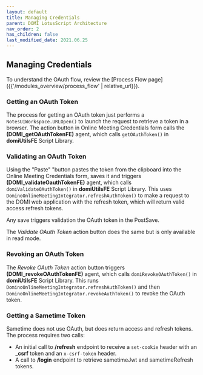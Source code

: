 ```yaml
---
layout: default
title: Managing Credentials
parent: DOMI LotusScript Architecture
nav_order: 2
has_children: false
last_modified_date: 2021.06.25
---
```


## Managing Credentials

To understand the OAuth flow, review the [Process Flow page]({{'/modules_overview/process_flow' | relative_url}}).

### Getting an OAuth Token

The process for getting an OAuth token just performs a `NotesUIWorkspace.URLOpen()` to launch the request to retrieve a token in a browser. The action button in Online Meeting Credentials form calls the **(DOMI_getOAuthTokenFE)** agent, which calls `getOAuthToken()` in **domiUtilsFE** Script Library.

### Validating an OAuth Token

Using the "Paste" "button pastes the token from the clipboard into the Online Meeting Credentials form, saves it and triggers **(DOMI_validateOauthTokenFE)** agent, which calls `domiValidateOAuthToken()` in **domiUtilsFE** Script Library. This uses `DominoOnlineMeetingIntegrator.refreshAuthToken()` to make a request to the DOMI web application with the refresh token, which will return valid access refresh tokens.

Any save triggers validation the OAuth token in the PostSave. 

The *Validate OAuth Token* action button does the same but is only available in read mode.

### Revoking an OAuth Token

The *Revoke OAuth Token* action button triggers **(DOMI_revokeOAuthTokenFE)** agent, which calls `domiRevokeOAuthToken()` in **domiUtilsFE** Script Library. This runs `DominoOnlineMeetingIntegrator.refreshAuthToken()` and then `DominoOnlineMeetingIntegrator.revokeAuthToken()` to revoke the OAuth token.

### Getting a Sametime Token

Sametime does not use OAuth, but does return access and refresh tokens. The process requires two calls:  
- An initial call to **/refresh** endpoint to receive a `set-cookie` header with an **_csrf** token and an `x-csrf-token` header.
- A call to **/login** endpoint to retrieve sametimeJwt and sametimeRefresh tokens.